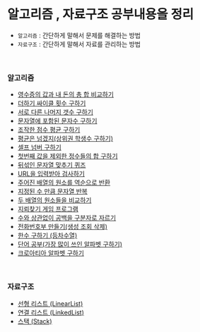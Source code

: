 # 알고리즘 , 자료구조 공부내용을 정리
- `알고리즘` : 간단하게 말해서 문제를 해결하는 방법
- `자료구조` : 간단하게 말해서 자료를 관리하는 방법

<br>

### 알고리즘
- [영수증의 값과 내 돈의 총 합 비교하기](https://github.com/KIMHUEMANG/Algorithm-DataStructures/blob/master/알고리즘/baekjoon/25304.md)
- [더하기 싸이클 횟수 구하기](https://github.com/KIMHUEMANG/Algorithm-DataStructures/blob/master/알고리즘/baekjoon/1110.md)
- [서로 다른 나머지 갯수 구하기](https://github.com/KIMHUEMANG/Algorithm-DataStructures/blob/master/알고리즘/baekjoon/3054.md)
- [문자열에 포함된 문자수 구하기](https://github.com/KIMHUEMANG/Algorithm-DataStructures/blob/master/알고리즘/string1.md)
- [조작한 점수 평균 구하기](https://github.com/KIMHUEMANG/Algorithm-DataStructures/blob/master/알고리즘/baekjoon/1546.md)
- [평균은 넘겠지(상위권 학생수 구하기)](https://github.com/KIMHUEMANG/Algorithm-DataStructures/blob/master/알고리즘/baekjoon/4344.md)
- [셀프 넘버 구하기](https://github.com/KIMHUEMANG/Algorithm-DataStructures/blob/master/알고리즘/baekjoon/4673.md)
- [첫번째 값을 제외한 정수들의 합 구하기](https://github.com/KIMHUEMANG/Algorithm-DataStructures/blob/master/알고리즘/string2.md)
- [뒤섞인 문자열 맞추기 퀴즈](https://github.com/KIMHUEMANG/Algorithm-DataStructures/blob/master/알고리즘/stringtest.md)
- [URL을 입력받아 검사하기](https://github.com/KIMHUEMANG/Algorithm-DataStructures/blob/master/알고리즘/string3.md)
- [주어진 배열의 원소를 역순으로 반환](https://github.com/KIMHUEMANG/Algorithm-DataStructures/blob/master/알고리즘/string4.md)
- [지정된 수 만큼 문자열 반복](https://github.com/KIMHUEMANG/Algorithm-DataStructures/blob/master/알고리즘/baekjoon/2675.md)
- [두 배열의 원소들을 비교하기](https://github.com/KIMHUEMANG/Algorithm-DataStructures/blob/master/알고리즘/string4.md)
- [지뢰찾기 게임 프로그램](https://github.com/KIMHUEMANG/Algorithm-DataStructures/blob/master/알고리즘/mineSwepper.md)
- [수와 상관없이 공백을 구분자로 자르기](https://github.com/KIMHUEMANG/Algorithm-DataStructures/blob/master/알고리즘/split.md)
- [전화번호부 만들기(생성 조회 삭제)](https://github.com/KIMHUEMANG/Algorithm-DataStructures/blob/master/알고리즘/phoneNum.md)
- [한수 구하기 (등차수열)](https://github.com/KIMHUEMANG/Algorithm-DataStructures/blob/master/알고리즘/baekjoon/1065.md)
- [단어 공부(가장 많이 쓰인 알파벳 구하기)](https://github.com/KIMHUEMANG/Algorithm-DataStructures/blob/master/알고리즘/baekjoon/1157.md)
- [크로아티아 알파벳 구하기](https://github.com/KIMHUEMANG/Algorithm-DataStructures/blob/master/알고리즘/baekjoon/2941.md)



<br>


### 자료구조
- [선형 리스트 (LinearList)](https://github.com/KIMHUEMANG/Algorithm-DataStructures/blob/master/자료구조/LinearList.md)
- [연결 리스트 (LinkedList)](https://github.com/KIMHUEMANG/Algorithm-DataStructures/blob/master/자료구조/linkedList.md)
- [스택 (Stack)](https://github.com/KIMHUEMANG/Algorithm-DataStructures/blob/master/자료구조/stack.md)




